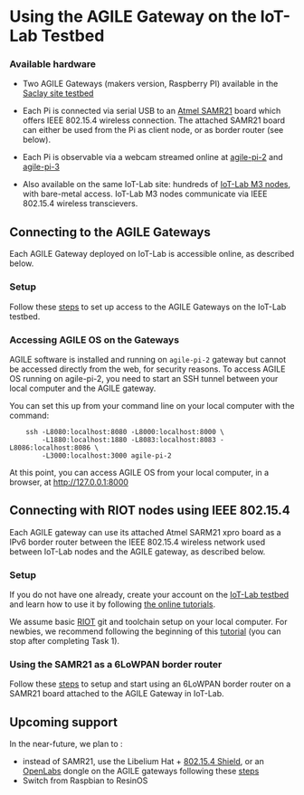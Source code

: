 # Using the AGILE Gateway on the IoT-Lab Testbed

### Available hardware

- Two AGILE Gateways (makers version, Raspberry PI) available in the
[Saclay site testbed](https://www.iot-lab.info/deployment/saclay/)

- Each Pi is connected via serial USB to an
[Atmel SAMR21](http://www.atmel.com/tools/atsamr21-xpro.aspx)
board which offers IEEE 802.15.4 wireless connection. The attached SAMR21 board
can either be used from the Pi as client node, or as border router (see below).

- Each Pi is observable via a webcam streamed online at [agile-pi-2](http://demo-fit.saclay.inria.fr/agile-pi-2?action=stream)
and [agile-pi-3](http://demo-fit.saclay.inria.fr/agile-pi-3?action=stream)

- Also available on the same IoT-Lab site: hundreds of [IoT-Lab M3 nodes](https://www.iot-lab.info/hardware/m3/), with bare-metal access. 
IoT-Lab M3 nodes communicate via IEEE 802.15.4 wireless transcievers.

## Connecting to the AGILE Gateways

Each AGILE Gateway deployed on IoT-Lab is accessible online, as described below.

### Setup

Follow these [steps](https://github.com/Agile-IoT/AGILE-Testbed/wiki/Connecting-To-the-Agile-Gateways) to set up access to the AGILE Gateways on the IoT-Lab testbed.

### Accessing AGILE OS on the Gateways

AGILE software is installed and running on `agile-pi-2` gateway but cannot be
accessed directly from the web, for security reasons. 
To access AGILE OS running on agile-pi-2, you need to start an SSH tunnel
between your local computer and the AGILE gateway.

You can set this up from your command line on your local computer with the command:
```
    ssh -L8080:localhost:8080 -L8000:localhost:8000 \
        -L1880:localhost:1880 -L8083:localhost:8083 -L8086:localhost:8086 \
        -L3000:localhost:3000 agile-pi-2
```

At this point, you can access AGILE OS from your local computer, in a browser, at http://127.0.0.1:8000

## Connecting with RIOT nodes using IEEE 802.15.4

Each AGILE gateway can use its attached Atmel SARM21 xpro board as a
IPv6 border router between the IEEE 802.15.4 wireless network used between IoT-Lab nodes and the
AGILE gateway, as described below.

### Setup

If you do not have one already, create your account on the
[IoT-Lab testbed](https://www.iot-lab.info/) and learn how to use it by
following [the online tutorials](https://www.iot-lab.info/tutorials/).

We assume basic [RIOT](http://riot-os.org) git and toolchain setup on your local computer.
For newbies, we recommend following the beginning of this [tutorial](https://github.com/RIOT-OS/Tutorials/blob/master/README.md) (you can stop after completing Task 1).

### Using the SAMR21 as a 6LoWPAN border router

Follow these [steps](https://github.com/Agile-IoT/AGILE-Testbed/wiki/6LoWPAN-Border-Router) to setup and start using an 6LoWPAN border router on a SAMR21 board
attached to the AGILE Gateway in IoT-Lab.


## Upcoming support

In the near-future, we plan to :
* instead of SAMR21, use the Libelium Hat + [802.15.4 Shield](https://www.cooking-hacks.com/xbee-pro-802-15-4-sma-module), or an [OpenLabs](http://openlabs.co/OSHW/Raspberry-Pi-802.15.4-radio) dongle
on the AGILE gateways following these [steps](https://github.com/RIOT-Makers/wpan-raspbian/wiki/Create-a-generic-Raspbian-image-with-6LoWPAN-support)
* Switch from Raspbian to ResinOS
